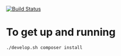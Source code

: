 [![Build Status](https://travis-ci.com/Ryangr0/ddd-snack-machine.svg?branch=master)](https://travis-ci.com/Ryangr0/ddd-snack-machine)

# To get up and running
`./develop.sh composer install`
